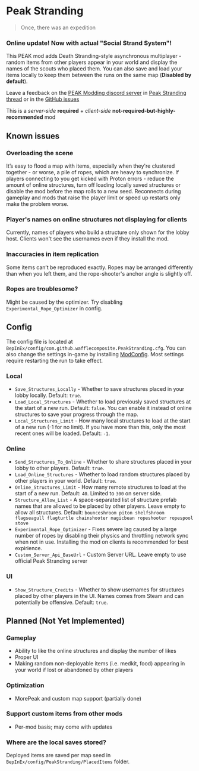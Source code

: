 # Peak Stranding

> Once, there was an expedition


### **Online update!** Now with actual "Social Strand System"!

This PEAK mod adds Death Stranding-style asynchronous multiplayer - random items from other players appear in your world and display the names of the scouts who placed them. 
You can also save and load your items locally to keep them between the runs on the same map (**Disabled by default**).

Leave a feedback on the [PEAK Modding discord server](https://discord.gg/dSEtuhxHg4) in [Peak Stranding thread](https://discord.com/channels/1363179626435707082/1400596905763016794) or in the [GitHub issues](https://github.com/wafflecomposite/peak-stranding/issues)

This is a *server-side* **required** + *client-side* **not-required-but-highly-recommended** mod

## Known issues

### Overloading the scene
It’s easy to flood a map with items, especially when they're clustered together - or worse, a pile of ropes, which are heavy to synchronize. If players connecting to you get kicked with Proton errors - reduce the amount of online structures, turn off loading locally saved structures or disable the mod before the map rolls to a new seed. Reconnects during gameplay and mods that raise the player limit or speed up restarts only make the problem worse.

### Player's names on online structures not displaying for clients
Currently, names of players who build a structure only shown for the lobby host. Clients won't see the usernames even if they install the mod.

### Inaccuracies in item replication
Some items can’t be reproduced exactly. Ropes may be arranged differently than when you left them, and the rope-shooter's anchor angle is slightly off.

### Ropes are troublesome?
Might be caused by the optimizer. Try disabling `Experimental_Rope_Optimizer` in config.

## Config
The config file is located at `BepInEx/config/com.github.wafflecomposite.PeakStranding.cfg`. You can also change the settings in-game by installing [ModConfig](https://thunderstore.io/c/peak/p/PEAKModding/ModConfig/). Most settings require restarting the run to take effect.  
### Local
- `Save_Structures_Locally` - Whether to save structures placed in your lobby locally. Default: `true`.
- `Load_Local_Structures` - Whether to load previously saved structures at the start of a new run. Default: `false`. You can enable it instead of online structures to save your progress through the map.
- `Local_Structures_Limit` - How many local structures to load at the start of a new run (-1 for no limit). If you have more than this, only the most recent ones will be loaded. Default: `-1`.
### Online
- `Send_Structures_To_Online` - Whether to share structures placed in your lobby to other players. Default: `true`.
- `Load_Online_Structures` - Whether to load random structures placed by other players in your world. Default: `true`.
- `Online_Structures_Limit` - How many remote structures to load at the start of a new run. Default: `40`. Limited to `300` on server side.
- `Structure_Allow_List` - A space-separated list of structure prefab names that are allowed to be placed by other players. Leave empty to allow all structures. Default: `bounceshroom piton shelfshroom flagseagull flagturtle chainshooter magicbean ropeshooter ropespool stove`
- `Experimental_Rope_Optimizer` - Fixes severe lag caused by a large number of ropes by disabling their physics and throttling network sync when not in use. Installing the mod on clients is recommended for best expirience.
- `Custom_Server_Api_BaseUrl` - Custom Server URL. Leave empty to use official Peak Stranding server
### UI 
- `Show_Structure_Credits` - Whether to show usernames for structures placed by other players in the UI. Names comes from Steam and can potentially be offensive. Default: `true`.


## Planned (Not Yet Implemented)
### Gameplay
- Ability to like the online structures and display the number of likes
- Proper UI
- Making random non-deployable items (i.e. medkit, food) appearing in your world if lost or abandoned by other players
### Optimization
- MorePeak and custom map support (partially done)
### Support custom items from other mods
- Per-mod basis; may come with updates

### Where are the local saves stored?
Deployed items are saved per map seed in `BepInEx/config/PeakStranding/PlacedItems` folder.
